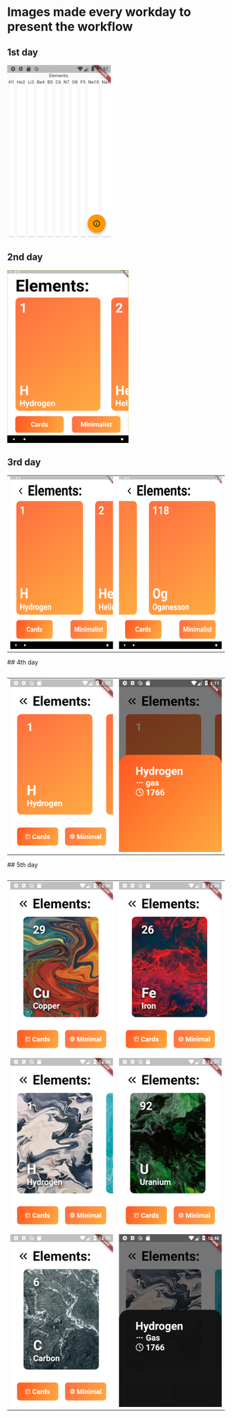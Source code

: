 # Images made every workday to present the workflow
## 1st day

<img src="https://github.com/KristofKekesi/Elements/blob/master/img/day1.png" height=400px>

## 2nd day

<img src="https://github.com/KristofKekesi/Elements/blob/master/img/day2.png" height=400px>

## 3rd day

<table><tr><td>
  <img src="https://github.com/KristofKekesi/Elements/blob/master/img/day3a.png" height=400px>
</td><td>
  <img src="https://github.com/KristofKekesi/Elements/blob/master/img/day3b.png" height=400px>
</td></tr><table>
## 4th day

<table><tr><td>
  <img src="https://github.com/KristofKekesi/Elements/blob/master/img/day4a.png" height=400px>
</td><td>
  <img src="https://github.com/KristofKekesi/Elements/blob/master/img/day4b.png" height=400px>
</td></tr><table>
## 5th day

<table><tr><td>
  <img src="https://github.com/KristofKekesi/Elements/blob/master/img/day5a.png" height=400px>
</td><td>
  <img src="https://github.com/KristofKekesi/Elements/blob/master/img/day5b.png" height=400px>
</td></tr>
<tr><td>
  <img src="https://github.com/KristofKekesi/Elements/blob/master/img/day5c.png" height=400px>
</td><td>
  <img src="https://github.com/KristofKekesi/Elements/blob/master/img/day5d.png" height=400px>
</td></tr>
<tr><td>
  <img src="https://github.com/KristofKekesi/Elements/blob/master/img/day5e.png" height=400px>
</td><td>
  <img src="https://github.com/KristofKekesi/Elements/blob/master/img/day5f.png" height=400px>
</td></tr>
<table>
